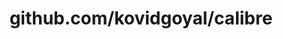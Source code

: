 ---
layout: post
title: github.com/kovidgoyal/calibre
categories: link
tags: [انگلیسی, برنامه‌نویسی]
---